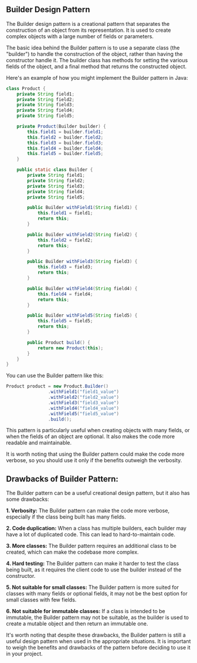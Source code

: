 ## Builder Design Pattern

The Builder design pattern is a creational pattern that separates the construction of an object from its representation. It is used to create complex objects with a large number of fields or parameters.

The basic idea behind the Builder pattern is to use a separate class (the "builder") to handle the construction of the object, rather than having the constructor handle it. The builder class has methods for setting the various fields of the object, and a final method that returns the constructed object.

Here's an example of how you might implement the Builder pattern in Java:

```java
class Product {
    private String field1;
    private String field2;
    private String field3;
    private String field4;
    private String field5;

    private Product(Builder builder) {
        this.field1 = builder.field1;
        this.field2 = builder.field2;
        this.field3 = builder.field3;
        this.field4 = builder.field4;
        this.field5 = builder.field5;
    }

    public static class Builder {
        private String field1;
        private String field2;
        private String field3;
        private String field4;
        private String field5;

        public Builder withField1(String field1) {
            this.field1 = field1;
            return this;
        }

        public Builder withField2(String field2) {
            this.field2 = field2;
            return this;
        }

        public Builder withField3(String field3) {
            this.field3 = field3;
            return this;
        }

        public Builder withField4(String field4) {
            this.field4 = field4;
            return this;
        }

        public Builder withField5(String field5) {
            this.field5 = field5;
            return this;
        }

        public Product build() {
            return new Product(this);
        }
    }
}
```

You can use the Builder pattern like this:

```java
Product product = new Product.Builder()
                .withField1("field1_value")
                .withField2("field2_value")
                .withField3("field3_value")
                .withField4("field4_value")
                .withField5("field5_value")
                .build();
```

This pattern is particularly useful when creating objects with many fields, or when the fields of an object are optional. It also makes the code more readable and maintainable.

It is worth noting that using the Builder pattern could make the code more verbose, so you should use it only if the benefits outweigh the verbosity.

## Drawbacks of Builder Pattern:

The Builder pattern can be a useful creational design pattern, but it also has some drawbacks:

**1. Verbosity:** The Builder pattern can make the code more verbose, especially if the class being built has many fields.

**2. Code duplication:** When a class has multiple builders, each builder may have a lot of duplicated code. This can lead to hard-to-maintain code.

**3. More classes:** The Builder pattern requires an additional class to be created, which can make the codebase more complex.

**4. Hard testing:** The Builder pattern can make it harder to test the class being built, as it requires the client code to use the builder instead of the constructor.

**5. Not suitable for small classes:** The Builder pattern is more suited for classes with many fields or optional fields, it may not be the best option for small classes with few fields.

**6. Not suitable for immutable classes:** If a class is intended to be immutable, the Builder pattern may not be suitable, as the builder is used to create a mutable object and then return an immutable one.

It's worth noting that despite these drawbacks, the Builder pattern is still a useful design pattern when used in the appropriate situations. It is important to weigh the benefits and drawbacks of the pattern before deciding to use it in your project.